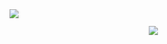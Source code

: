 <img src="https://capsule-render.vercel.app/api?type=waving&color=auto&height=200&section=header&text=프로그래머스_코딩테스트_문제풀이전략&fontSize=40" />
<p align="center"><img witdh:"20%" height:"30%" src=https://github.com/ParkEnJang-dev/Coding_Test/assets/73384343/efe92d0a-ae26-4f28-85d1-1d2d40823bf4"></p>
